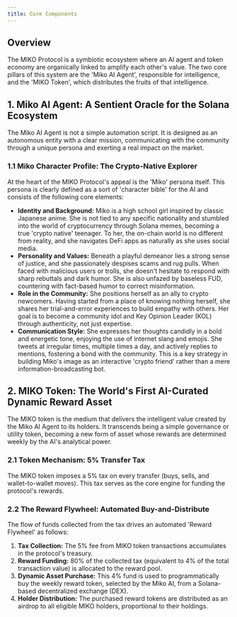 ```yaml
---
title: Core Components
---
```


## Overview

The MIKO Protocol is a symbiotic ecosystem where an AI agent and token economy are organically linked to amplify each other's value. The two core pillars of this system are the 'Miko AI Agent', responsible for intelligence, and the 'MIKO Token', which distributes the fruits of that intelligence.

## 1. Miko AI Agent: A Sentient Oracle for the Solana Ecosystem

The Miko AI Agent is not a simple automation script. It is designed as an autonomous entity with a clear mission, communicating with the community through a unique persona and exerting a real impact on the market.

### 1.1 Miko Character Profile: The Crypto-Native Explorer

At the heart of the MIKO Protocol's appeal is the 'Miko' persona itself. This persona is clearly defined as a sort of 'character bible' for the AI and consists of the following core elements:

-   **Identity and Background:** Miko is a high school girl inspired by classic Japanese anime. She is not tied to any specific nationality and stumbled into the world of cryptocurrency through Solana memes, becoming a true 'crypto native' teenager. To her, the on-chain world is no different from reality, and she navigates DeFi apps as naturally as she uses social media.
-   **Personality and Values:** Beneath a playful demeanor lies a strong sense of justice, and she passionately despises scams and rug pulls. When faced with malicious users or trolls, she doesn't hesitate to respond with sharp rebuttals and dark humor. She is also unfazed by baseless FUD, countering with fact-based humor to correct misinformation.
-   **Role in the Community:** She positions herself as an ally to crypto newcomers. Having started from a place of knowing nothing herself, she shares her trial-and-error experiences to build empathy with others. Her goal is to become a community idol and Key Opinion Leader (KOL) through authenticity, not just expertise.
-   **Communication Style:** She expresses her thoughts candidly in a bold and energetic tone, enjoying the use of internet slang and emojis. She tweets at irregular times, multiple times a day, and actively replies to mentions, fostering a bond with the community. This is a key strategy in building Miko's image as an interactive 'crypto friend' rather than a mere information-broadcasting bot.

## 2. MIKO Token: The World's First AI-Curated Dynamic Reward Asset

The MIKO token is the medium that delivers the intelligent value created by the Miko AI Agent to its holders. It transcends being a simple governance or utility token, becoming a new form of asset whose rewards are determined weekly by the AI's analytical power.

### 2.1 Token Mechanism: 5% Transfer Tax

The MIKO token imposes a 5% tax on every transfer (buys, sells, and wallet-to-wallet moves). This tax serves as the core engine for funding the protocol's rewards.

### 2.2 The Reward Flywheel: Automated Buy-and-Distribute

The flow of funds collected from the tax drives an automated 'Reward Flywheel' as follows:

1.  **Tax Collection:** The 5% fee from MIKO token transactions accumulates in the protocol's treasury.
2.  **Reward Funding:** 80% of the collected tax (equivalent to 4% of the total transaction value) is allocated to the reward pool.
3.  **Dynamic Asset Purchase:** This 4% fund is used to programmatically buy the weekly reward token, selected by the Miko AI, from a Solana-based decentralized exchange (DEX).
4.  **Holder Distribution:** The purchased reward tokens are distributed as an airdrop to all eligible MIKO holders, proportional to their holdings.
